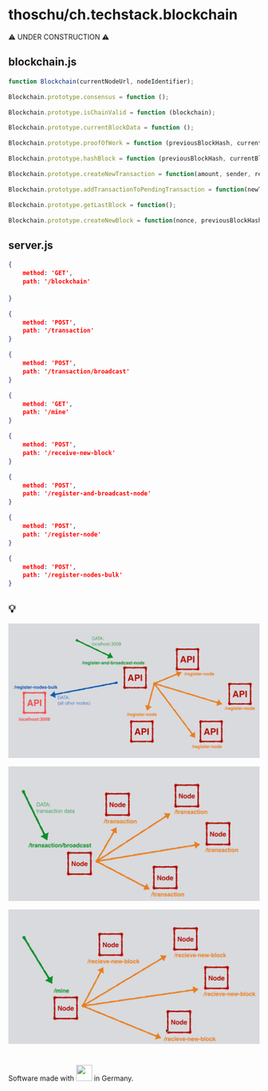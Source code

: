 # thoschu/ch.techstack.blockchain

⚠️ UNDER CONSTRUCTION ⚠️

## blockchain.js

```javascript
function Blockchain(currentNodeUrl, nodeIdentifier);
```

```javascript
Blockchain.prototype.consensus = function ();
```

```javascript
Blockchain.prototype.isChainValid = function (blockchain);
```

```javascript
Blockchain.prototype.currentBlockData = function ();
```

```javascript
Blockchain.prototype.proofOfWork = function (previousBlockHash, currentBlockData);
```

```javascript
Blockchain.prototype.hashBlock = function (previousBlockHash, currentBlockData, nonce);
```

```javascript
Blockchain.prototype.createNewTransaction = function(amount, sender, recipient);
```

```javascript
Blockchain.prototype.addTransactionToPendingTransaction = function(newTransaction);
```

```javascript
Blockchain.prototype.getLastBlock = function();
```

```javascript
Blockchain.prototype.createNewBlock = function(nonce, previousBlockHash, hash);
```

## server.js

```json
{
    method: 'GET',
    path: '/blockchain'

}
```

```json
{
    method: 'POST',
    path: '/transaction'
}
```

```json
{   
    method: 'POST',
    path: '/transaction/broadcast'
}
```

```json
{         
    method: 'GET',
    path: '/mine'
}
```

```json
{
    method: 'POST',
    path: '/receive-new-block'
}
```

```json
{
    method: 'POST',
    path: '/register-and-broadcast-node'
}
```

```json
{
    method: 'POST',
    path: '/register-node'
}
```

```json
{    
    method: 'POST',
    path: '/register-nodes-bulk'
}
```

## 💡

![Network](./assets/blockchain-network-flow.png "Network")

![Transaction](./assets/blockchain-transaction-flow.png "Transaction")

![Mine](./assets/blockchain-mine-flow.png "Mine")

#

Software made with <img src="https://www.thomas-schulte.de/images/made_with_love.gif" width="32" height="32"> in Germany.
